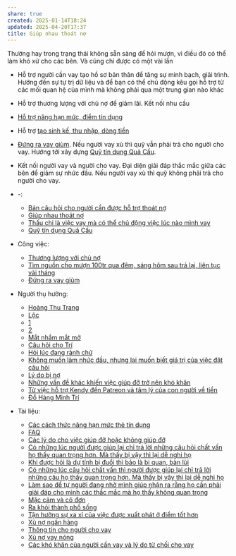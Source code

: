 ```yaml
---
share: true
created: 2025-01-14T18:24
updated: 2025-04-20T17:37
title: Giúp nhau thoát nợ
---
```

Thường hay trong trạng thái không sẵn sàng để hỏi mượn, vì điều đó có thể làm khó xử cho các bên. Và cũng chỉ được có một vài lần

- Hỗ trợ người cần vay tạo hồ sơ bản thân để tăng sự minh bạch, giải trình. Hướng đến sự tự trị dữ liệu và để bạn có thể chủ động kêu gọi hỗ trợ từ các mối quan hệ của mình mà không phải qua một trung gian nào khác
- Hỗ trợ thương lượng với chủ nợ để giảm lãi. Kết nối nhu cầu
- [Hỗ trợ nâng hạn mức, điểm tín dụng](./T%C3%A0i%20li%E1%BB%87u/C%C3%A1c%20c%C3%A1ch%20th%E1%BB%A9c%20n%C3%A2ng%20h%E1%BA%A1n%20m%E1%BB%A9c%20th%E1%BA%BB%20t%C3%ADn%20d%E1%BB%A5ng.md)
- Hỗ trợ [tạo sinh kế, thu nhập, dòng tiền](../../%F0%9F%93%9CT%C3%A0i%20nguy%C3%AAn/%C3%9D%20t%C6%B0%E1%BB%9Fng%20ki%E1%BA%BFm%20ti%E1%BB%81n/3%20%C3%9D%20t%C6%B0%E1%BB%9Fng/index.md) 
- [Đứng ra vay giùm](./C%C3%B4ng%20vi%E1%BB%87c/%C4%90%E1%BB%A9ng%20ra%20vay%20gi%C3%B9m.md). Nếu người vay xù thì quỹ vẫn phải trả cho người cho vay. Hướng tới xây dựng [Quỹ tín dụng Quả Cầu](./Qu%E1%BB%B9%20t%C3%ADn%20d%E1%BB%A5ng%20Qu%E1%BA%A3%20C%E1%BA%A7u.md). 
- Kết nối người vay và người cho vay. Đại diện giải đáp thắc mắc giữa các bên để giảm sự nhức đầu. Nếu người vay xù thì quỹ không phải trả cho người cho vay. 


- \-: 
    - [Bản câu hỏi cho người cần được hỗ trợ thoát nợ](./B%E1%BA%A3n%20c%C3%A2u%20h%E1%BB%8Fi%20cho%20ng%C6%B0%E1%BB%9Di%20c%E1%BA%A7n%20%C4%91%C6%B0%E1%BB%A3c%20h%E1%BB%97%20tr%E1%BB%A3%20tho%C3%A1t%20n%E1%BB%A3.md)
    - [Giúp nhau thoát nợ](index.md)
    - [Thấu chi là việc vay mà có thể chủ động việc lúc nào mình vay](./Th%E1%BA%A5u%20chi%20l%C3%A0%20vi%E1%BB%87c%20vay%20m%C3%A0%20c%C3%B3%20th%E1%BB%83%20ch%E1%BB%A7%20%C4%91%E1%BB%99ng%20vi%E1%BB%87c%20l%C3%BAc%20n%C3%A0o%20m%C3%ACnh%20vay.md)
    - [Quỹ tín dụng Quả Cầu](./Qu%E1%BB%B9%20t%C3%ADn%20d%E1%BB%A5ng%20Qu%E1%BA%A3%20C%E1%BA%A7u.md)

- Công việc: 
    - [Thương lượng với chủ nợ](./C%C3%B4ng%20vi%E1%BB%87c/Th%C6%B0%C6%A1ng%20l%C6%B0%E1%BB%A3ng%20v%E1%BB%9Bi%20ch%E1%BB%A7%20n%E1%BB%A3.md)
    - [Tìm nguồn cho mượn 100tr qua đêm, sáng hôm sau trả lại, liên tục vài tháng](./C%C3%B4ng%20vi%E1%BB%87c/T%C3%ACm%20ngu%E1%BB%93n%20cho%20m%C6%B0%E1%BB%A3n%20100tr%20qua%20%C4%91%C3%AAm,%20s%C3%A1ng%20h%C3%B4m%20sau%20tr%E1%BA%A3%20l%E1%BA%A1i,%20li%C3%AAn%20t%E1%BB%A5c%20v%C3%A0i%20th%C3%A1ng.md)
    - [Đứng ra vay giùm](./C%C3%B4ng%20vi%E1%BB%87c/%C4%90%E1%BB%A9ng%20ra%20vay%20gi%C3%B9m.md)

- Người thụ hưởng: 
    - [Hoàng Thu Trang](Ho%C3%A0ng%20Thu%20Trang.md)
    - [Lộc](L%E1%BB%99c.md)
    - [1](1.md)
    - [2](2.md)
    - [Mắt nhắm mắt mở](./Ng%C6%B0%E1%BB%9Di%20th%E1%BB%A5%20h%C6%B0%E1%BB%9Fng/Nh%E1%BA%ADt%20k%C3%BD/M%E1%BA%AFt%20nh%E1%BA%AFm%20m%E1%BA%AFt%20m%E1%BB%9F.md)
    - [Câu hỏi cho Trí](C%C3%A2u%20h%E1%BB%8Fi%20cho%20Tr%C3%AD.md)
    - [Hỏi lúc đang rảnh chứ](./Ng%C6%B0%E1%BB%9Di%20th%E1%BB%A5%20h%C6%B0%E1%BB%9Fng/%C4%90%E1%BB%97%20H%C3%A0ng%20Minh%20Tr%C3%AD/H%E1%BB%8Fi%20l%C3%BAc%20%C4%91ang%20r%E1%BA%A3nh%20ch%E1%BB%A9.md)
    - [Không muốn làm nhức đầu, nhưng lại muốn biết giá trị của việc đặt câu hỏi](./Ng%C6%B0%E1%BB%9Di%20th%E1%BB%A5%20h%C6%B0%E1%BB%9Fng/%C4%90%E1%BB%97%20H%C3%A0ng%20Minh%20Tr%C3%AD/Kh%C3%B4ng%20mu%E1%BB%91n%20l%C3%A0m%20nh%E1%BB%A9c%20%C4%91%E1%BA%A7u,%20nh%C6%B0ng%20l%E1%BA%A1i%20mu%E1%BB%91n%20bi%E1%BA%BFt%20gi%C3%A1%20tr%E1%BB%8B%20c%E1%BB%A7a%20vi%E1%BB%87c%20%C4%91%E1%BA%B7t%20c%C3%A2u%20h%E1%BB%8Fi.md)
    - [Lý do bị nợ](L%C3%BD%20do%20b%E1%BB%8B%20n%E1%BB%A3.md)
    - [Những vấn đề khác khiến việc giúp đỡ trở nên khó khăn](./Ng%C6%B0%E1%BB%9Di%20th%E1%BB%A5%20h%C6%B0%E1%BB%9Fng/%C4%90%E1%BB%97%20H%C3%A0ng%20Minh%20Tr%C3%AD/Nh%E1%BB%AFng%20v%E1%BA%A5n%20%C4%91%E1%BB%81%20kh%C3%A1c%20khi%E1%BA%BFn%20vi%E1%BB%87c%20gi%C3%BAp%20%C4%91%E1%BB%A1%20tr%E1%BB%9F%20n%C3%AAn%20kh%C3%B3%20kh%C4%83n.md)
    - [Từ việc hỗ trợ Kendy đến Patreon và tâm lý của con người về tiền](./Ng%C6%B0%E1%BB%9Di%20th%E1%BB%A5%20h%C6%B0%E1%BB%9Fng/%C4%90%E1%BB%97%20H%C3%A0ng%20Minh%20Tr%C3%AD/T%E1%BB%AB%20vi%E1%BB%87c%20h%E1%BB%97%20tr%E1%BB%A3%20Kendy%20%C4%91%E1%BA%BFn%20Patreon%20v%C3%A0%20t%C3%A2m%20l%C3%BD%20c%E1%BB%A7a%20con%20ng%C6%B0%E1%BB%9Di%20v%E1%BB%81%20ti%E1%BB%81n.md)
    - [Đỗ Hàng Minh Trí](./Ng%C6%B0%E1%BB%9Di%20th%E1%BB%A5%20h%C6%B0%E1%BB%9Fng/%C4%90%E1%BB%97%20H%C3%A0ng%20Minh%20Tr%C3%AD/index.md)

- Tài liệu: 
    - [Các cách thức nâng hạn mức thẻ tín dụng](./T%C3%A0i%20li%E1%BB%87u/C%C3%A1c%20c%C3%A1ch%20th%E1%BB%A9c%20n%C3%A2ng%20h%E1%BA%A1n%20m%E1%BB%A9c%20th%E1%BA%BB%20t%C3%ADn%20d%E1%BB%A5ng.md)
    - [FAQ](./T%C3%A0i%20li%E1%BB%87u/FAQ.md)
    - [Các lý do cho việc giúp đỡ hoặc không giúp đỡ](./T%C3%A0i%20li%E1%BB%87u/Ni%E1%BB%81m%20tin/C%C3%A1c%20l%C3%BD%20do%20cho%20vi%E1%BB%87c%20gi%C3%BAp%20%C4%91%E1%BB%A1%20ho%E1%BA%B7c%20kh%C3%B4ng%20gi%C3%BAp%20%C4%91%E1%BB%A1.md)
    - [Có những lúc người được giúp lại chỉ trả lời những câu hỏi chất vấn họ thấy quan trọng hơn. Mà thấy bị vậy thì lại dễ nghi họ](./T%C3%A0i%20li%E1%BB%87u/Ni%E1%BB%81m%20tin/C%C3%B3%20nh%E1%BB%AFng%20l%C3%BAc%20ng%C6%B0%E1%BB%9Di%20%C4%91%C6%B0%E1%BB%A3c%20gi%C3%BAp%20l%E1%BA%A1i%20ch%E1%BB%89%20tr%E1%BA%A3%20l%E1%BB%9Di%20nh%E1%BB%AFng%20c%C3%A2u%20h%E1%BB%8Fi%20ch%E1%BA%A5t%20v%E1%BA%A5n%20h%E1%BB%8D%20th%E1%BA%A5y%20quan%20tr%E1%BB%8Dng%20h%C6%A1n.%20M%C3%A0%20th%E1%BA%A5y%20b%E1%BB%8B%20v%E1%BA%ADy%20th%C3%AC%20l%E1%BA%A1i%20d%E1%BB%85%20nghi%20h%E1%BB%8D.md)
    - [Khi được hỏi là dự tính bị đuổi thì bảo là bi quan, bàn lùi](./T%C3%A0i%20li%E1%BB%87u/Ni%E1%BB%81m%20tin/Khi%20%C4%91%C6%B0%E1%BB%A3c%20h%E1%BB%8Fi%20l%C3%A0%20d%E1%BB%B1%20t%C3%ADnh%20b%E1%BB%8B%20%C4%91u%E1%BB%95i%20th%C3%AC%20b%E1%BA%A3o%20l%C3%A0%20bi%20quan,%20b%C3%A0n%20l%C3%B9i.md)
    - [Có những lúc câu hỏi chất vấn thì người được giúp lại chỉ trả lời những câu họ thấy quan trọng hơn. Mà thấy bị vậy thì lại dễ nghi họ](./T%C3%A0i%20li%E1%BB%87u/Ni%E1%BB%81m%20tin/C%C3%B3%20nh%E1%BB%AFng%20l%C3%BAc%20c%C3%A2u%20h%E1%BB%8Fi%20ch%E1%BA%A5t%20v%E1%BA%A5n%20th%C3%AC%20ng%C6%B0%E1%BB%9Di%20%C4%91%C6%B0%E1%BB%A3c%20gi%C3%BAp%20l%E1%BA%A1i%20ch%E1%BB%89%20tr%E1%BA%A3%20l%E1%BB%9Di%20nh%E1%BB%AFng%20c%C3%A2u%20h%E1%BB%8D%20th%E1%BA%A5y%20quan%20tr%E1%BB%8Dng%20h%C6%A1n.%20M%C3%A0%20th%E1%BA%A5y%20b%E1%BB%8B%20v%E1%BA%ADy%20th%C3%AC%20l%E1%BA%A1i%20d%E1%BB%85%20nghi%20h%E1%BB%8D.md)
    - [Làm sao để tự người đang nhờ mình giúp nhận ra rằng họ cần phải giải đáp cho mình các thắc mắc mà họ thấy không quan trọng](./T%C3%A0i%20li%E1%BB%87u/Ni%E1%BB%81m%20tin/L%C3%A0m%20sao%20%C4%91%E1%BB%83%20t%E1%BB%B1%20ng%C6%B0%E1%BB%9Di%20%C4%91ang%20nh%E1%BB%9D%20m%C3%ACnh%20gi%C3%BAp%20nh%E1%BA%ADn%20ra%20r%E1%BA%B1ng%20h%E1%BB%8D%20c%E1%BA%A7n%20ph%E1%BA%A3i%20gi%E1%BA%A3i%20%C4%91%C3%A1p%20cho%20m%C3%ACnh%20c%C3%A1c%20th%E1%BA%AFc%20m%E1%BA%AFc%20m%C3%A0%20h%E1%BB%8D%20th%E1%BA%A5y%20kh%C3%B4ng%20quan%20tr%E1%BB%8Dng.md)
    - [Mặc cảm và cô đơn](./T%C3%A0i%20li%E1%BB%87u/Ni%E1%BB%81m%20tin/M%E1%BA%B7c%20c%E1%BA%A3m%20v%C3%A0%20c%C3%B4%20%C4%91%C6%A1n.md)
    - [Ra khỏi thành phố sống](./T%C3%A0i%20li%E1%BB%87u/Ni%E1%BB%81m%20tin/Ra%20kh%E1%BB%8Fi%20th%C3%A0nh%20ph%E1%BB%91%20s%E1%BB%91ng.md)
    - [Tận hưởng sự xa xỉ của việc được xuất phát ở điểm tốt hơn](./T%C3%A0i%20li%E1%BB%87u/Ni%E1%BB%81m%20tin/T%E1%BA%ADn%20h%C6%B0%E1%BB%9Fng%20s%E1%BB%B1%20xa%20x%E1%BB%89%20c%E1%BB%A7a%20vi%E1%BB%87c%20%C4%91%C6%B0%E1%BB%A3c%20xu%E1%BA%A5t%20ph%C3%A1t%20%E1%BB%9F%20%C4%91i%E1%BB%83m%20t%E1%BB%91t%20h%C6%A1n.md)
    - [Xù nợ ngân hàng](./T%C3%A0i%20li%E1%BB%87u/X%C3%B9%20n%E1%BB%A3%20ng%C3%A2n%20h%C3%A0ng.md)
    - [Thông tin cho người cho vay](./T%C3%A0i%20li%E1%BB%87u/Th%C3%B4ng%20tin%20cho%20ng%C6%B0%E1%BB%9Di%20cho%20vay.md)
    - [Xù nợ vay nóng](./T%C3%A0i%20li%E1%BB%87u/X%C3%B9%20n%E1%BB%A3%20vay%20n%C3%B3ng.md)
    - [Các khó khăn của người cần vay và lý do từ chối cho vay](./T%C3%A0i%20li%E1%BB%87u/C%C3%A1c%20kh%C3%B3%20kh%C4%83n%20c%E1%BB%A7a%20ng%C6%B0%E1%BB%9Di%20c%E1%BA%A7n%20vay%20v%C3%A0%20l%C3%BD%20do%20t%E1%BB%AB%20ch%E1%BB%91i%20cho%20vay.md)

